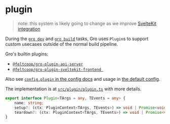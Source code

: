 # plugin

> note: this system is likely going to change as we improve
> [SvelteKit integration](/src/docs/sveltekit.md)

During the [`gro dev`](dev.md) and [`gro build`](build.md) tasks,
Gro uses `Plugin`s to support custom usecases outside of the normal build pipeline.

Gro's builtin plugins:

- [`@feltcoop/gro-plugin-api-server`](../plugin/gro-plugin-api-server.ts)
- [`@feltcoop/gro-plugin-sveltekit-frontend `](../plugin/gro-plugin-sveltekit-frontend.ts)

Also see [`config.plugin` in the config docs](config.md#plugin)
and usage in [the default config](../config/gro.config.default.ts).

The implementation is at [`src/plugin/plugin.ts`](../plugin/plugin.ts) with more details.

```ts
export interface Plugin<TArgs = any, TEvents = any> {
	name: string;
	setup?: (ctx: PluginContext<TArgs, TEvents>) => void | Promise<void>;
	teardown?: (ctx: PluginContext<TArgs, TEvents>) => void | Promise<void>;
}
```
